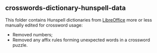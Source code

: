 ## crosswords-dictionary-hunspell-data

This folder contains Hunspell dictionaries from [LibreOffice](crosswords-dictionary/crosswords-dictionary-data/libreoffice-dictionaries)
more or less manually edited for crossword usage:

* Removed numbers;
* Removed any affix rules forming unexpected words in a crossword puzzle.